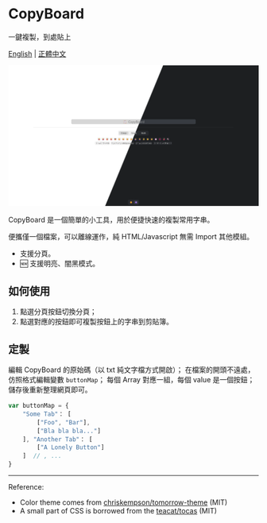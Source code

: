 # CopyBoard

一鍵複製，到處貼上

[English](README.md) | [正體中文](docs/README.zh_TW.md)

![CopyBoard](docs/screenshots/screenshot.png)

CopyBoard 是一個簡單的小工具，用於便捷快速的複製常用字串。

便攜僅一個檔案，可以離線運作，純 HTML/Javascript 無需 Import 其他模組。

- 支援分頁。
- 🆕 支援明亮、闇黑模式。

## 如何使用

1. 點選分頁按鈕切換分頁；
2. 點選對應的按鈕即可複製按鈕上的字串到剪貼簿。

## 定製

編輯 CopyBoard 的原始碼（以 txt 純文字檔方式開啟）；
在檔案的開頭不遠處，仿照格式編輯變數 `buttonMap`；
每個 Array 對應一組，每個 value 是一個按鈕；
儲存後重新整理網頁即可。

```javascript
var buttonMap = {
    "Some Tab"： [
        ["Foo", "Bar"],
        ["Bla bla bla..."]
    ], "Another Tab"： [
        ["A Lonely Button"]
    ]  // , ...
}
```

---

Reference:

- Color theme comes from [chriskempson/tomorrow-theme](https://github.com/chriskempson/tomorrow-theme) (MIT)
- A small part of CSS is borrowed from the [teacat/tocas](https://github.com/teacat/tocas) (MIT)
